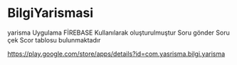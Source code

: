 # BilgiYarismasi
yarisma
Uygulama FİREBASE Kullanılarak oluşturulmuştur
Soru gönder
Soru çek
Scor tablosu bulunmaktadır

https://play.google.com/store/apps/details?id=com.yasrisma.bilgi.yarisma
